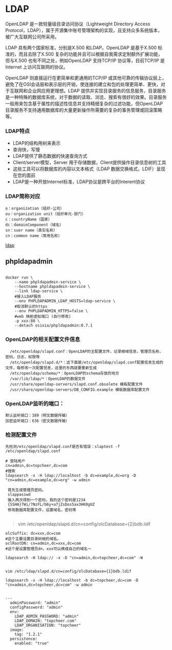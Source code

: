 # LDAP

OpenLDAP 是一款轻量级目录访问协议（Lightweight Directory Access Protocol，LDAP），属于开源集中账号管理架构的实现，且支持众多系统版本，被广大互联网公司所采用。

LDAP 具有两个国家标准，分别是X.500 和LDAP。OpenLDAP 是基于X.500 标准的，而且去除了X.500 复杂的功能并且可以根据自我需求定制额外扩展功能，但与X.500 也有不同之处，例如OpenLDAP 支持TCP/IP 协议等，目前TCP/IP 是Internet 上访问互联网的协议。

OpenLDAP 则直接运行在更简单和更通用的TCP/IP 或其他可靠的传输协议层上，避免了在OSI会话层和表示层的开销，使连接的建立和包的处理更简单、更快，对于互联网和企业网应用更理想。LDAP 提供并实现目录服务的信息服务，目录服务是一种特殊的数据库系统，对于数据的读取、浏览、搜索有很好的效果。目录服务一般用来包含基于属性的描述性信息并支持精细复杂的过滤功能，但OpenLDAP 目录服务不支持通用数据库的大量更新操作所需要的复杂的事务管理或回滚策略等。




### LDAP特点

* LDAP的结构用树来表示
* 查询快，写慢
* LDAP提供了静态数据的快速查询方式
* Client/server模型，Server 用于存储数据，Client提供操作目录信息树的工具
* 这些工具可以将数据库的内容以文本格式（LDAP 数据交换格式，LDIF）呈现在您的面前
* LDAP是一种开放Internet标准，LDAP协议是跨平台的Interent协议


### LDAP简称对应

```
o：organization（组织-公司）
ou：organization unit（组织单元-部门）
c：countryName（国家）
dc：domainComponent（域名）
sn：suer name（真实名称）
cn：common name（常用名称）
```

[ldap](https://www.cnblogs.com/linuxws/p/9085641.html)
## phpldapadmin

```

docker run \
    --name phpldapadmin-service \
    --hostname phpldapadmin-service \
    --link ldap-service \
    #接入LDAP服务
    --env PHPLDAPADMIN_LDAP_HOSTS=ldap-service \
    #取消默认的https
    --env PHPLDAPADMIN_HTTPS=false \
    #web 映射虚拟端口 (自行修改)
    -p xxx:80 \
    --detach osixia/phpldapadmin:0.7.1
```


### OpenLDAP的相关配置文件信息

```
  /etc/openldap/slapd.conf：OpenLDAP的主配置文件，记录根域信息，管理员名称，密码，日志，权限等
  /etc/openldap/slapd.d/*：这下面是/etc/openldap/slapd.conf配置信息生成的文件，每修改一次配置信息，这里的东西就要重新生成
  /etc/openldap/schema/*：OpenLDAP的schema存放的地方
  /var/lib/ldap/*：OpenLDAP的数据文件
  /usr/share/openldap-servers/slapd.conf.obsolete 模板配置文件
  /usr/share/openldap-servers/DB_CONFIG.example 模板数据库配置文件
```

### OpenLDAP监听的端口：
 ```
默认监听端口：389（明文数据传输）
加密监听端口：636（密文数据传输）
```      
### 检测配置文件

```
先检测/etc/openldap/slapd.conf是否有错误：slaptest -f /etc/openldap/slapd.conf
```
      
```
# 登陆用户
cn=admin,dc=topcheer,dc=com
#搜索
ldapsearch -x -H ldap://localhost -b dc=example,dc=org -D "cn=admin,dc=example,dc=org" -w admin
```

```
 首先生成管理员密码。
 slappasswd
 输入两次得到一个密码，我的这个密码是1234
 {SSHA}7Wi/7NzFL/b6y+a7jZsDos5ax3HK0gUZ
 修改数据库配置文件，设置域名，密码等
 
 ```
 > vim /etc/openldap/slapd.d/cn=config/olcDatabase={2}bdb.ldif
 
 ```
 olcSuffix: dc=xxx,dc=com
 #这个主要设置目录树根的域名。
 oclRootDN: cn=admin,dc=xxx,dc=com
 #这个是设置管理员dn，xxx可以换成自己的域名～
```


```
ldapsearch -H ldap:// -x -D "cn=admin,dc=topcheer,dc=com" -W
  
  
vim /etc/ldap/slapd.d/cn=config/olcDatabase={1}bdb.ldif

ldapsearch -x -H ldap://localhost -b dc=topcheer,dc=com -D "cn=admin,dc=topcheer,dc=com" -w admin


---
  adminPassword: "admin"
  configPassword: "admin"
  env: 
    LDAP_ADMIN_PASSWORD: "admin"
    LDAP_DOMAIN: "topcheer.com"
    LDAP_ORGANISATION: "topcheer"
  image: 
    tag: "1.2.1"
  persistence: 
    enabled: "true"
```
